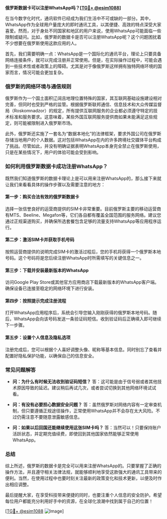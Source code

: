 **俄罗斯数据卡可以注册WhatsApp吗？[[TG💪+ @esim1088](https://t.me/s/esim1088)]**

在当今数字化时代，通讯软件已经成为我们生活中不可或缺的一部分。其中，WhatsApp作为全球用户量庞大的即时通讯工具，以其便捷、高效的特点深受大家喜爱。然而，对于身处不同国家和地区的用户来说，使用WhatsApp可能面临一些限制或疑问。比如，俄罗斯的数据卡是否可以注册WhatsApp呢？这个问题困扰着不少想要在俄罗斯使用这款应用的人。

首先，我们需要明确一点：WhatsApp是一个国际化的通讯平台，理论上只要具备网络连接条件，就可以完成注册并正常使用。但是，在实际操作过程中，可能会遇到一些技术性或者政策上的障碍。尤其是对于像俄罗斯这样拥有独特网络环境的国家而言，情况可能会更加复杂。

### **俄罗斯的网络环境与通信规则**

俄罗斯作为一个国土面积辽阔且地理位置特殊的国家，其互联网基础设施建设相对完善，但同时也受到严格的监管。根据俄罗斯联邦通信、信息技术和大众传媒监督局（Roskomnadzor）的规定，所有提供互联网服务的企业都必须遵守特定的技术标准和服务要求。这意味着，某些外国互联网服务提供商如果未能满足这些规定，则可能被限制进入俄罗斯市场。

此外，俄罗斯还实施了一套名为“数据本地化”的法律框架，要求外国公司在俄罗斯存储当地用户的个人数据。这对包括WhatsApp在内的许多跨境社交媒体平台构成了挑战。尽管如此，并没有明确证据表明WhatsApp本身完全禁止在俄罗斯使用，只是在某些情况下，用户的体验可能会受到影响。

### **如何利用俄罗斯数据卡成功注册WhatsApp？**

既然我们知道俄罗斯的数据卡理论上是可以用来注册WhatsApp的，那么接下来就让我们来看看具体的操作步骤以及需要注意的地方：

#### **第一步：购买合法有效的俄罗斯数据卡**
选择一张信誉良好的运营商提供的SIM卡非常重要。目前俄罗斯主要的移动运营商有MTS、Beeline、Megafon等，它们各自都有覆盖全国范围的服务网络。建议您通过正规渠道购买，并确保所选套餐包含足够的流量支持WhatsApp等应用程序运行。

#### **第二步：激活SIM卡并获取手机号码**
按照运营商提供的说明完成SIM卡的激活过程后，您的手机将获得一个俄罗斯本地号码。这个号码将是您后续注册WhatsApp时所需填写的关键信息之一。

#### **第三步：下载并安装最新版本的WhatsApp**
访问Google Play Store或其他官方应用商店下载最新版本的WhatsApp客户端。确保设备已连接至稳定的网络环境下进行安装。

#### **第四步：按照提示完成注册流程**
打开WhatsApp应用程序后，系统会引导您输入刚刚获得的俄罗斯本地号码。随后，WhatsApp会向该号码发送一条验证码短信。收到验证码后正确填入即可继续下一步骤。

#### **第五步：设置个人信息及隐私选项**
注册完成后，您可以根据个人喜好调整头像、昵称等基本信息。同时别忘了查看并配置好隐私保护功能，以确保自己的信息安全。

### **常见问题解答**

- **问：为什么有时候无法收到验证码短信？**
  答：这可能是由于信号弱或者其他技术原因导致的延迟。建议稍后再试几次，或者尝试切换到其他网络环境试试看。

- **问：有没有必要担心数据安全问题？**
  答：虽然俄罗斯对网络内容有一定审查机制，但只要遵循正规途径操作，正常使用WhatsApp并不会存在太大风险。不过仍需注意不要随意泄露敏感信息。

- **问：如果以后回国还能继续使用这张SIM卡吗？**
  答：当然可以！只要保持账户活跃状态，并定期充值续费，即使回到其他国家依然能够正常使用WhatsApp。

### **总结**

综上所述，俄罗斯的数据卡是完全可以用来注册WhatsApp的。只要掌握了正确的操作方法，并且遵守相关法律法规，就能够顺利地享受这款强大的通讯工具带来的便利。当然，在使用过程中也要时刻关注最新的政策变化和技术更新，以便及时作出相应调整。

最后提醒大家，在享受科技带来便捷的同时，也要注重个人信息的安全防护。希望每位用户都能充分利用好手中的资源，在全球化浪潮中找到属于自己的位置！

[[TG💪+ @esim1088](https://t.me/s/esim1088) ![Image](https://i.postimg.cc/4NQfJmqS/Snipaste-2025-05-13-00-14-12.png)]